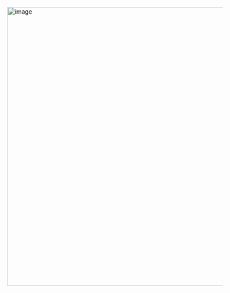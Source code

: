 <img width="602" height="650" alt="image" src="https://github.com/user-attachments/assets/2b8656ba-b90f-4ea8-9082-ecc3f60e5036" />
